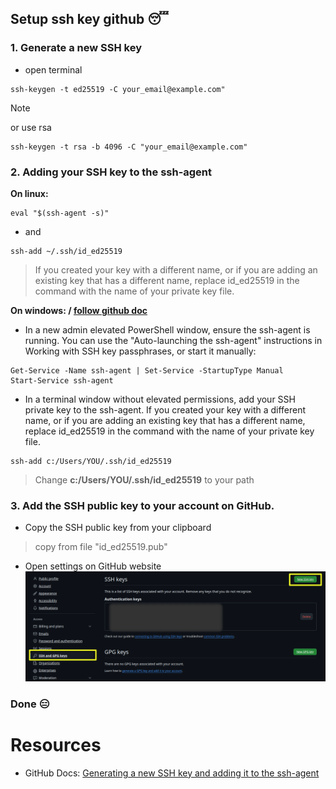 ## Setup ssh key github :sleeping:

### 1. Generate a new SSH key

* open terminal
  
```
ssh-keygen -t ed25519 -C your_email@example.com"
```
> [!NOTE]
> or use rsa
> ```
> ssh-keygen -t rsa -b 4096 -C "your_email@example.com"
>```

### 2. Adding your SSH key to the ssh-agent

**On linux:**

```
eval "$(ssh-agent -s)"
```
* and
```
ssh-add ~/.ssh/id_ed25519
```
> If you created your key with a different name, or if you are adding an existing key that has a different name, replace id_ed25519 in the command with the name of your private key file.

**On windows: / [follow github doc](https://docs.github.com/en/authentication/connecting-to-github-with-ssh/generating-a-new-ssh-key-and-adding-it-to-the-ssh-agent?platform=windows)**

* In a new admin elevated PowerShell window, ensure the ssh-agent is running. You can use the "Auto-launching the ssh-agent" instructions in Working with SSH key passphrases, or start it manually:
```
Get-Service -Name ssh-agent | Set-Service -StartupType Manual
Start-Service ssh-agent
```
* In a terminal window without elevated permissions, add your SSH private key to the ssh-agent. If you created your key with a different name, or if you are adding an existing key that has a different name, replace id_ed25519 in the command with the name of your private key file.
```
ssh-add c:/Users/YOU/.ssh/id_ed25519
```
> Change **c:/Users/YOU/.ssh/id_ed25519** to your path
### 3. Add the SSH public key to your account on GitHub.
* Copy the SSH public key from your clipboard

> copy from file "id_ed25519.pub"

* Open settings on GitHub website
  ![image](asset/images/ssh1.png)

### Done :expressionless:

# Resources

* GitHub Docs: [Generating a new SSH key and adding it to the ssh-agent](https://docs.github.com/en/authentication/connecting-to-github-with-ssh/generating-a-new-ssh-key-and-adding-it-to-the-ssh-agent)